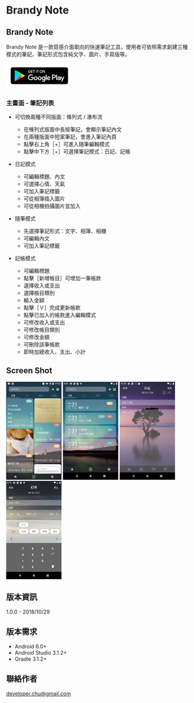 # Brandy Note

## Brandy Note

Brandy Note 是一款質感介面取向的快速筆記工具，使用者可依照需求創建三種模式的筆記，筆記形式包含純文字、圖片、手寫版等。

[<img src="https://github.com/Wen-Liu/BookShare/raw/master/Screenshot/google-play-badge.png" width="180"  >](https://play.google.com/store/apps/details?id=com.sandy.e3646.lifeblabla)

### 主畫面 - 筆記列表

* 可切換兩種不同版面：條列式 / 瀑布流
    * 在條列式版面中長按筆記，會顯示筆記內文
    * 在兩種版面中短案筆記，會進入筆記內頁
    * 點擊右上角［+］可進入隨筆編輯模式
    * 點擊中下方［+］可選擇筆記模式：日記、記帳

* 日記模式

    * 可編輯標題、內文
    * 可選擇心情、天氣
    * 可加入筆記標籤
    * 可從相簿插入圖片
    * 可從相機拍攝圖片並加入

* 隨筆模式

    * 先選擇筆記形式：文字、相簿、相機
    * 可編輯內文
    * 可加入筆記標籤

* 記帳模式

    * 可編輯標題
    * 點擊［新增帳目］可增加一筆帳款
    * 選擇收入或支出
    * 選擇帳目類別
    * 輸入金額
    * 點擊［Ｖ］完成更新帳款
    * 點擊已加入的帳款進入編輯模式
    * 可修改收入或支出
    * 可修改帳目類別
    * 可修改金額
    * 可刪除該筆帳款
    * 即時加總收入、支出、小計 


## Screen Shot

<img src="https://github.com/ChuChuYu/LifeAPP/blob/master/screenshot/Screenshot_20181031-175356.png?raw=true" width="150" >   <img src="https://github.com/ChuChuYu/LifeAPP/blob/master/screenshot/Screenshot_1540977656.png?raw=true" width="150" >   <img src="https://github.com/ChuChuYu/LifeAPP/blob/master/screenshot/Screenshot_1540740222.png?raw=true" width="150" >   <img src="https://github.com/ChuChuYu/LifeAPP/blob/master/screenshot/Screenshot_1540977352.png?raw=true" width="150" >

## 版本資訊
1.0.0 - 2018/10/29

## 版本需求
* Android 6.0+
* Android Studio 3.1.2+
* Gradle 3.1.2+

## 聯絡作者
developer.chu@gmail.com
